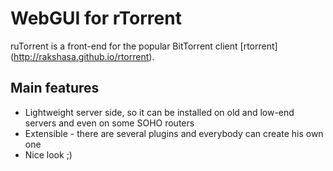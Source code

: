 WebGUI for rTorrent
=========

ruTorrent is a front-end for the popular BitTorrent client [rtorrent]
(http://rakshasa.github.io/rtorrent).

Main features
-------------

* Lightweight server side, so it can be installed on old and low-end servers and even on some SOHO routers
* Extensible - there are several plugins and everybody can create his own one
* Nice look ;) 


